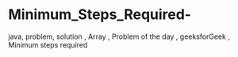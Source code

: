 # Minimum_Steps_Required-
java, problem, solution , Array , Problem of the day , geeksforGeek , Minimum steps required 
